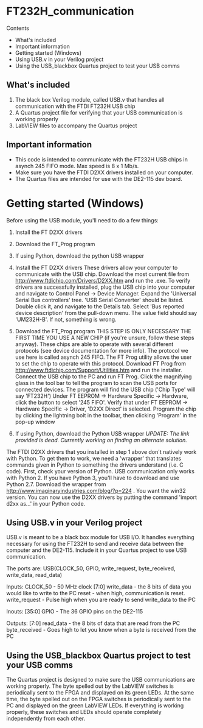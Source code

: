 # FT232H_communication

Contents
- What's included
- Important information
- Getting started (Windows)
- Using USB.v in your Verilog project
- Using the USB_blackbox Quartus project to test your USB comms

## What's included

1. The black box Verilog module, called USB.v that handles all
communication with the FTDI FT232H USB chip
2. A Quartus project file for verifying that your USB communication is 
working properly
3. LabVIEW files to accompany the Quartus project

## Important information

- This code is intended to communicate with the FT232H USB chips in asynch
245 FIFO mode. Max speed is 8 x 1 Mb/s.
- Make sure you have the FTDI D2XX drivers installed on your computer.
- The Quartus files are intended for use with the DE2-115 dev board.

# Getting started (Windows)

Before using the USB module, you'll need to do a few things:
1. Install the FT D2XX drivers
2. Download the FT_Prog program
3. If using Python, download the python USB wrapper

1. Install the FT D2XX drivers 
These drivers allow your computer to communicate with the USB chip.  Download the most current file from 
http://www.ftdichip.com/Drivers/D2XX.htm and run the .exe. To verify drivers are successfully installed, plug the USB chip into your computer and navigate to Control Panel -> Device Manager. Expand the 'Universal Serial Bus controllers' tree. 'USB Serial Converter' should be listed. Double click it, and navigate to the Details tab. Select 'Bus reported device description' from the pull-down menu. The value field should say 'UM232H-B'. If not, something is wrong.

2. Download the FT_Prog program
THIS STEP IS ONLY NECESSARY THE FIRST TIME YOU USE A NEW CHIP (if you're
unsure, follow these steps anyway). These chips are able to operate with several different protocols (see
device documentation for more info). The protocol we use here is called asynch 245 FIFO. The FT Prog utility allows the user to set the chip to operate with this protocol. Download FT Prog from http://www.ftdichip.com/Support/Utilities.htm and
run the installer. Connect the USB chip to the PC and run FT Prog. Click the magnifying glass in the tool bar to tell the program to scan the USB ports for connected devices. The program will find the USB chip ('Chip Type' will say 'FT232H') Under FT EEPROM -> Hardware Specific -> Hardware, click the button to select '245 FIFO'. Verify that under FT EEPROM -> Hardware Specific -> Driver, 'D2XX Direct' is selected. Program the chip by clicking the lightning bolt in the toolbar, then clicking 'Program' in the pop-up window

3. If using Python, download the Python USB wrapper 
*UPDATE: The link provided is dead. Currently working on finding an alternate solution.*

The FTDI D2XX drivers that you installed in step 1 above don't natively work with Python. To get them to work, we need a 'wrapper' that translates commands given in Python to something the drivers understand (i.e. C code). First, check your version of Python. USB communication only works with Python 2. If you have Python 3, you'll have to download and use Python 2.7. Download the wrapper from http://www.imaginaryindustries.com/blog/?p=224 . You want the win32 version. You can now use the D2XX drivers by putting the command 'import d2xx as...' in your Python code.

## Using USB.v in your Verilog project

USB.v is meant to be a black box module for USB I/O. It handles everything
necessary for using the FT232H to send and receive data between the
computer and the DE2-115. Include it in your Quartus project to use USB
communication.

The ports are:
USB(CLOCK_50, GPIO, write_request, byte_received, write_data, read_data)

Inputs:
CLOCK_50 - 50 MHz clock
[7:0] write_data - the 8 bits of data you would like to write to the PC
reset - when high, communication is reset.
write_request - Pulse high when you are ready to send write_data to the PC

Inouts:
[35:0] GPIO - The 36 GPIO pins on the DE2-115

Outputs:
[7:0] read_data - the 8 bits of data that are read from the PC
byte_received - Goes high to let you know when a byte is received from the PC

## Using the USB_blackbox Quartus project to test your USB comms

The Quartus project is designed to make sure the USB communications are
working properly. The byte spelled out by the LabVIEW switches is
periodically sent to the FPGA and displayed on its green LEDs. At the same
time, the byte spelled out on the FPGA switches is periodically sent to
the PC and displayed on the green LabVIEW LEDs. If everything is working
properly, these switches and LEDs should operate completely independently
from each other.
